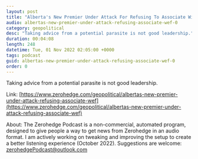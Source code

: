 ```yaml
---
layout: post
title: "Alberta's New Premier Under Attack For Refusing To Associate With WEF"
audio: albertas-new-premier-under-attack-refusing-associate-wef-0
category: geopolitical
desc: "Taking advice from a potential parasite is not good leadership."
duration: 00:04:08
length: 248
datetime: Tue, 01 Nov 2022 02:05:00 +0000
tags: podcast
guid: albertas-new-premier-under-attack-refusing-associate-wef-0
order: 0
---
```

Taking advice from a potential parasite is not good leadership.

Link: [https://www.zerohedge.com/geopolitical/albertas-new-premier-under-attack-refusing-associate-wef](https://www.zerohedge.com/geopolitical/albertas-new-premier-under-attack-refusing-associate-wef)

About: The Zerohedge Podcast is a non-commercial, automated program, designed to give people a way to get news from Zerohedge in an audio format.  I am actively working on tweaking and improving the setup to create a better listening experience (October 2022).  Suggestions are welcome: [zerohedgePodcast@outlook.com](mailto:zerohedgePodcast@outlook.com)
